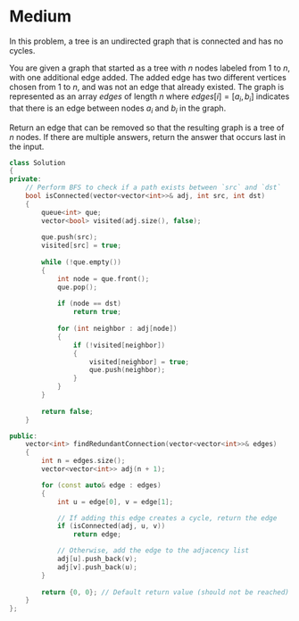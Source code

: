 # Medium

In this problem, a tree is an undirected graph that is connected and has no cycles.

You are given a graph that started as a tree with $n$ nodes labeled from $1$ to $n$, with one additional edge added. The added edge has two different vertices chosen from $1$ to $n$, and was not an edge that already existed. The graph is represented as an array $edges$ of length $n$ where $edges[i] = [a_i, b_i]$ indicates that there is an edge between nodes $a_i$ and $b_i$ in the graph.

Return an edge that can be removed so that the resulting graph is a tree of $n$ nodes. If there are multiple answers, return the answer that occurs last in the input.

```cpp
class Solution 
{
private:
    // Perform BFS to check if a path exists between `src` and `dst`
    bool isConnected(vector<vector<int>>& adj, int src, int dst) 
    {
        queue<int> que;
        vector<bool> visited(adj.size(), false);
        
        que.push(src);
        visited[src] = true;
        
        while (!que.empty()) 
        {
            int node = que.front();
            que.pop();
            
            if (node == dst) 
                return true;
            
            for (int neighbor : adj[node]) 
            {
                if (!visited[neighbor]) 
                {
                    visited[neighbor] = true;
                    que.push(neighbor);
                }
            }
        }
        
        return false;
    }

public:
    vector<int> findRedundantConnection(vector<vector<int>>& edges) 
    {
        int n = edges.size();
        vector<vector<int>> adj(n + 1);

        for (const auto& edge : edges) 
        {
            int u = edge[0], v = edge[1];

            // If adding this edge creates a cycle, return the edge
            if (isConnected(adj, u, v)) 
                return edge;

            // Otherwise, add the edge to the adjacency list
            adj[u].push_back(v);
            adj[v].push_back(u);
        }
        
        return {0, 0}; // Default return value (should not be reached)
    }
};
```
